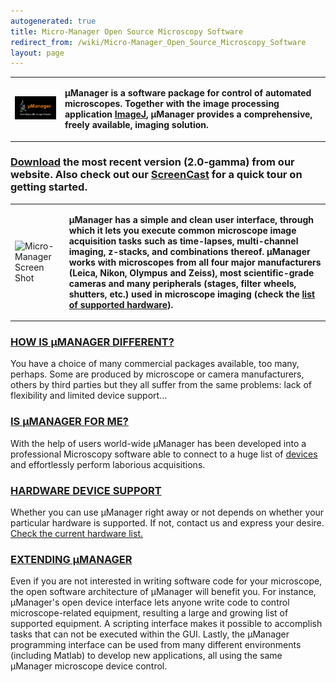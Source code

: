 ```yaml
---
autogenerated: true
title: Micro-Manager Open Source Microscopy Software
redirect_from: /wiki/Micro-Manager_Open_Source_Microscopy_Software
layout: page
---
```



<table cellspacing=15>
<tr>
<td markdown="1">

![](media/NewLogo.png "NewLogo.png")

</td>
<td markdown="1">

**μManager is a software package for control of automated microscopes.
Together with the image processing application
[ImageJ](http://rsb.info.nih.gov/ij/), μManager provides a
comprehensive, freely available, imaging solution.**

</td>
</tr>
</table>

### [Download](Download_Micro-Manager_Latest_Release "wikilink") the most recent version (2.0-gamma) from our website. Also check out our [ ScreenCast](Screencasts "wikilink") for a quick tour on getting started.

<table cellspacing=15>
<tr>
<td markdown="1">

![ Micro-Manager Screen
Shot](media/MM_screenshot.png " Micro-Manager Screen Shot")

</td>
<td markdown="1">

**μManager has a simple and clean user interface, through which it lets
you execute common microscope image acquisition tasks such as
time-lapses, multi-channel imaging, z-stacks, and combinations thereof.
μManager works with microscopes from all four major manufacturers
(Leica, Nikon, Olympus and Zeiss), most scientific-grade cameras and
many peripherals (stages, filter wheels, shutters, etc.) used in
microscope imaging (check the [list of supported
hardware](Device_Support "wikilink")).**

</td>
</tr>
</table>

### [ HOW IS μMANAGER DIFFERENT?](Why_Micro-Manager%3F "wikilink")

You have a choice of many commercial packages available, too many,
perhaps. Some are produced by microscope or camera manufacturers, others
by third parties but they all suffer from the same problems: lack of
flexibility and limited device support...

### [ IS μMANAGER FOR ME?](Who_should_use_Micro-Manager "wikilink")

With the help of users world-wide μManager has been developed into a
professional Microscopy software able to connect to a huge list of [
devices](Device_Support "wikilink") and effortlessly perform laborious
acquisitions.

### [ HARDWARE DEVICE SUPPORT](Device_Support "wikilink")

Whether you can use μManager right away or not depends on whether your
particular hardware is supported. If not, contact us and express your
desire. [Check the current hardware list.](Device_Support "wikilink")

### [ EXTENDING μMANAGER](Micro-Manager_Programming_Guide "wikilink")

Even if you are not interested in writing software code for your
microscope, the open software architecture of μManager will benefit you.
For instance, μManager's open device interface lets anyone write code to
control microscope-related equipment, resulting a large and growing list
of supported equipment. A scripting interface makes it possible to
accomplish tasks that can not be executed within the GUI. Lastly, the
μManager programming interface can be used from many different
environments (including Matlab) to develop new applications, all using
the same μManager microscope device control.
